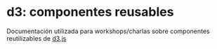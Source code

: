 # d3: componentes reusables

Documentación utilizada para workshops/charlas sobre componentes reutilizables de [d3.js](https://d3js.org/)
